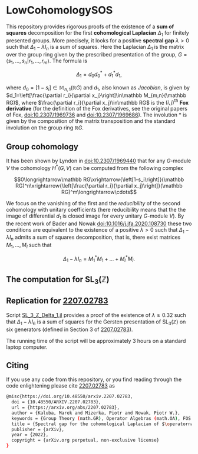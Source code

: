 # LowCohomologySOS
This repository provides rigorous proofs of the existence of a **sum of squares** decomposition for the first **cohomological Laplacian** $\Delta_1$ for finitely presented groups. More precisely, it looks for a positive **spectral gap** $\lambda>0$ such that $\Delta_1-\lambda I_n$ is a sum of squares. Here the Laplacian $\Delta_1$ is the matrix over the group ring given by the prescribed presentation of the group, $G=\langle s_1,\ldots,s_n|r_1,\ldots,r_m\rangle$. The formula is

$$\Delta_1=d_0d_0^*+d_1^*d_1,$$

where $d_0=\left[1-s_i\right]\in\mathbb M_{n,1}(\mathbb RG)$ and $d_1$, also known as *Jacobian*, is given by $d_1=\left[\frac{\partial r_i}{\partial x_j}\right]\in\mathbb M_{m,n}(\mathbb RG)$, where $\frac{\partial r_i}{\partial x_j}\in\mathbb RG$ is the $(i,j)^{\text{th}}$ **Fox derivative** (for the definition of the Fox derivatives, see the original papers of Fox, [doi:10.2307/1969736](https://www.jstor.org/stable/1969736#metadata_info_tab_contents) and [doi:10.2307/1969686](https://www.jstor.org/stable/1969686#metadata_info_tab_contents)). The involution $*$ is given by the composition of the matrix transposition and the standard involution on the group ring $\mathbb RG$.  

## Group cohomology
It has been shown by Lyndon in [doi:10.2307/1969440](https://www.jstor.org/stable/1969440) that for any $G$-module $V$ the cohomology $H^*(G,V)$ can be computed from the following complex

$$0\longrightarrow\mathbb RG\xrightarrow{\left[1-s_i\right]}(\mathbb RG)^n\xrightarrow{\left[\frac{\partial r_i}{\partial x_j}\right]}(\mathbb RG)^m\longrightarrow\cdots$$

We focus on the vanishing of the first and the *reducibility* of the second cohomology with unitary coefficients (here reducibility means that the the image of differential $d_1$ is closed image for every unitary $G$-module $V$).
By the recent work of Bader and Nowak [doi:10.1016/j.jfa.2020.108730](https://www.sciencedirect.com/science/article/pii/S0022123620302731) these two conditions are equivalent to the existence of a positive $\lambda>0$ such that $\Delta_1-\lambda I_n$ admits a sum of squares decomposition, that is, there exist matrices $M_1,\ldots,M_l$ such that

$$
\Delta_1-\lambda I_n=M_1^*M_1+\ldots+M_l^*M_l.
$$


## The computation for $\operatorname{SL}_3(\mathbb{Z})$


## Replication for [2207.02783](https://arxiv.org/abs/2207.02783)

Script [SL_3_Z_Delta_1.jl](./scripts/SL_3_Z_Delta_1.jl) provides a proof of the existence of $\lambda\geq 0.32$ such that $\Delta_1-\lambda I_6$ is a sum of squares for the Gersten presentation of $\operatorname{SL}_3(\mathbb{Z})$ on six generators (defined in Section 3 of [2207.02783](https://arxiv.org/abs/2207.02783)).

The running time of the script will be approximately 3 hours on a standard laptop computer.

## Citing
If you use any code from this repository, or you find reading through the code enlightening please cite [2207.02783](https://arxiv.org/abs/2207.02783) as
```bash
@misc{https://doi.org/10.48550/arxiv.2207.02783,
  doi = {10.48550/ARXIV.2207.02783},  
  url = {https://arxiv.org/abs/2207.02783},  
  author = {Kaluba, Marek and Mizerka, Piotr and Nowak, Piotr W.},  
  keywords = {Group Theory (math.GR), Operator Algebras (math.OA), FOS: Mathematics, FOS: Mathematics},  
  title = {Spectral gap for the cohomological Laplacian of $\operatorname{SL}_3(\mathbb{Z})$},
  publisher = {arXiv},  
  year = {2022},  
  copyright = {arXiv.org perpetual, non-exclusive license}
}

